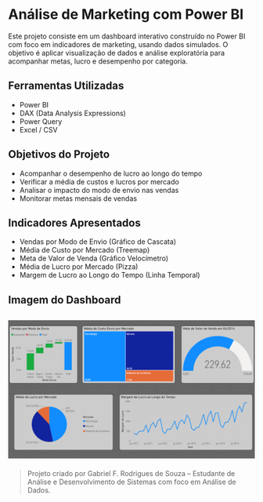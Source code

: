 #  Análise de Marketing com Power BI

Este projeto consiste em um dashboard interativo construído no Power BI com foco em indicadores de marketing, usando dados simulados. O objetivo é aplicar visualização de dados e análise exploratória para acompanhar metas, lucro e desempenho por categoria.

##  Ferramentas Utilizadas

- Power BI
- DAX (Data Analysis Expressions)
- Power Query
- Excel / CSV

##  Objetivos do Projeto

- Acompanhar o desempenho de lucro ao longo do tempo
- Verificar a média de custos e lucros por mercado
- Analisar o impacto do modo de envio nas vendas
- Monitorar metas mensais de vendas

##  Indicadores Apresentados

- Vendas por Modo de Envio (Gráfico de Cascata)
- Média de Custo por Mercado (Treemap)
- Meta de Valor de Venda (Gráfico Velocímetro)
- Média de Lucro por Mercado (Pizza)
- Margem de Lucro ao Longo do Tempo (Linha Temporal)

##  Imagem do Dashboard

![Dashboard de Marketing](imagens/imagens-dashboard-marketing.png)
---

> Projeto criado por Gabriel F. Rodrigues de Souza – Estudante de Análise e Desenvolvimento de Sistemas com foco em Análise de Dados.
